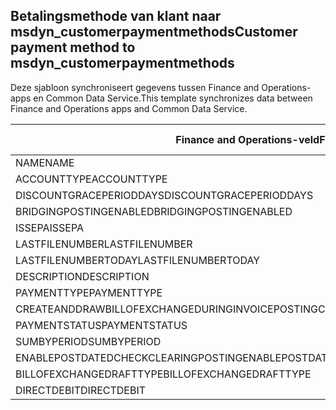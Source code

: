 ## <a name="customer-payment-method-to-msdyn_customerpaymentmethods"></a><span data-ttu-id="764a0-101">Betalingsmethode van klant naar msdyn_customerpaymentmethods</span><span class="sxs-lookup"><span data-stu-id="764a0-101">Customer payment method to msdyn_customerpaymentmethods</span></span>

<span data-ttu-id="764a0-102">Deze sjabloon synchroniseert gegevens tussen Finance and Operations-apps en Common Data Service.</span><span class="sxs-lookup"><span data-stu-id="764a0-102">This template synchronizes data between Finance and Operations apps and Common Data Service.</span></span>

<span data-ttu-id="764a0-103">Finance and Operations-veld</span><span class="sxs-lookup"><span data-stu-id="764a0-103">Finance and Operations field</span></span> | <span data-ttu-id="764a0-104">Toewijzingstype</span><span class="sxs-lookup"><span data-stu-id="764a0-104">Map type</span></span> | <span data-ttu-id="764a0-105">Ander Dynamics 365-veld</span><span class="sxs-lookup"><span data-stu-id="764a0-105">Other Dynamics 365 field</span></span> | <span data-ttu-id="764a0-106">Standaardwaarde</span><span class="sxs-lookup"><span data-stu-id="764a0-106">Default value</span></span>
---|---|---|---
<span data-ttu-id="764a0-107">NAME</span><span class="sxs-lookup"><span data-stu-id="764a0-107">NAME</span></span> | = | <span data-ttu-id="764a0-108">msdyn_name</span><span class="sxs-lookup"><span data-stu-id="764a0-108">msdyn_name</span></span> | 
<span data-ttu-id="764a0-109">ACCOUNTTYPE</span><span class="sxs-lookup"><span data-stu-id="764a0-109">ACCOUNTTYPE</span></span> | >< | <span data-ttu-id="764a0-110">msdyn_accounttype</span><span class="sxs-lookup"><span data-stu-id="764a0-110">msdyn_accounttype</span></span> | 
<span data-ttu-id="764a0-111">DISCOUNTGRACEPERIODDAYS</span><span class="sxs-lookup"><span data-stu-id="764a0-111">DISCOUNTGRACEPERIODDAYS</span></span> | = | <span data-ttu-id="764a0-112">msdyn_discountgraceperioddays</span><span class="sxs-lookup"><span data-stu-id="764a0-112">msdyn_discountgraceperioddays</span></span> | 
<span data-ttu-id="764a0-113">BRIDGINGPOSTINGENABLED</span><span class="sxs-lookup"><span data-stu-id="764a0-113">BRIDGINGPOSTINGENABLED</span></span> | >< | <span data-ttu-id="764a0-114">msdyn_bridgingpostingenabled</span><span class="sxs-lookup"><span data-stu-id="764a0-114">msdyn_bridgingpostingenabled</span></span> | 
<span data-ttu-id="764a0-115">ISSEPA</span><span class="sxs-lookup"><span data-stu-id="764a0-115">ISSEPA</span></span> | >< | <span data-ttu-id="764a0-116">msdyn_issepa</span><span class="sxs-lookup"><span data-stu-id="764a0-116">msdyn_issepa</span></span> | 
<span data-ttu-id="764a0-117">LASTFILENUMBER</span><span class="sxs-lookup"><span data-stu-id="764a0-117">LASTFILENUMBER</span></span> | = | <span data-ttu-id="764a0-118">msdyn_lastfilenumber</span><span class="sxs-lookup"><span data-stu-id="764a0-118">msdyn_lastfilenumber</span></span> | 
<span data-ttu-id="764a0-119">LASTFILENUMBERTODAY</span><span class="sxs-lookup"><span data-stu-id="764a0-119">LASTFILENUMBERTODAY</span></span> | = | <span data-ttu-id="764a0-120">msdyn_lastfilenumbertoday</span><span class="sxs-lookup"><span data-stu-id="764a0-120">msdyn_lastfilenumbertoday</span></span> | 
<span data-ttu-id="764a0-121">DESCRIPTION</span><span class="sxs-lookup"><span data-stu-id="764a0-121">DESCRIPTION</span></span> | = | <span data-ttu-id="764a0-122">msdyn_description</span><span class="sxs-lookup"><span data-stu-id="764a0-122">msdyn_description</span></span> | 
<span data-ttu-id="764a0-123">PAYMENTTYPE</span><span class="sxs-lookup"><span data-stu-id="764a0-123">PAYMENTTYPE</span></span> | >< | <span data-ttu-id="764a0-124">msdyn_paymenttype</span><span class="sxs-lookup"><span data-stu-id="764a0-124">msdyn_paymenttype</span></span> | 
<span data-ttu-id="764a0-125">CREATEANDDRAWBILLOFEXCHANGEDURINGINVOICEPOSTING</span><span class="sxs-lookup"><span data-stu-id="764a0-125">CREATEANDDRAWBILLOFEXCHANGEDURINGINVOICEPOSTING</span></span> | >< | <span data-ttu-id="764a0-126">msdyn_invoiceupdate</span><span class="sxs-lookup"><span data-stu-id="764a0-126">msdyn_invoiceupdate</span></span> | 
<span data-ttu-id="764a0-127">PAYMENTSTATUS</span><span class="sxs-lookup"><span data-stu-id="764a0-127">PAYMENTSTATUS</span></span> | >< | <span data-ttu-id="764a0-128">msdyn_paymentstatus</span><span class="sxs-lookup"><span data-stu-id="764a0-128">msdyn_paymentstatus</span></span> | 
<span data-ttu-id="764a0-129">SUMBYPERIOD</span><span class="sxs-lookup"><span data-stu-id="764a0-129">SUMBYPERIOD</span></span> | >< | <span data-ttu-id="764a0-130">msdyn_sumbyperiod</span><span class="sxs-lookup"><span data-stu-id="764a0-130">msdyn_sumbyperiod</span></span> | 
<span data-ttu-id="764a0-131">ENABLEPOSTDATEDCHECKCLEARINGPOSTING</span><span class="sxs-lookup"><span data-stu-id="764a0-131">ENABLEPOSTDATEDCHECKCLEARINGPOSTING</span></span> | >< | <span data-ttu-id="764a0-132">msdyn_enablepostdatescheckclearingposting</span><span class="sxs-lookup"><span data-stu-id="764a0-132">msdyn_enablepostdatescheckclearingposting</span></span> | 
<span data-ttu-id="764a0-133">BILLOFEXCHANGEDRAFTTYPE</span><span class="sxs-lookup"><span data-stu-id="764a0-133">BILLOFEXCHANGEDRAFTTYPE</span></span> | >< | <span data-ttu-id="764a0-134">msdyn_billofexchangedrafttype</span><span class="sxs-lookup"><span data-stu-id="764a0-134">msdyn_billofexchangedrafttype</span></span> | 
<span data-ttu-id="764a0-135">DIRECTDEBIT</span><span class="sxs-lookup"><span data-stu-id="764a0-135">DIRECTDEBIT</span></span> | >< | <span data-ttu-id="764a0-136">msdyn_directdebit</span><span class="sxs-lookup"><span data-stu-id="764a0-136">msdyn_directdebit</span></span> | 
